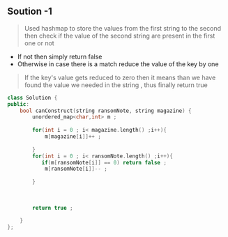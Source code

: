 ## Soution -1
> Used hashmap to store the values from the first string to the second
> then check if the value of the second string are present in the first one or not 
  * If not then simply return false 
  * Otherwise in case there is a match reduce the value of the key by one 
>If the key's value gets reduced to zero then it means than we have found the value we needed in the string , thus finally return true 

```cpp
class Solution {
public:
    bool canConstruct(string ransomNote, string magazine) {
        unordered_map<char,int> m ;
        
        for(int i = 0 ; i< magazine.length() ;i++){
            m[magazine[i]]++ ;
            
        }
        for(int i = 0 ; i< ransomNote.length() ;i++){
           if(m[ransomNote[i]] == 0) return false ;
            m[ransomNote[i]]-- ;
            
        }
       
        
       
        return true ;
            
    }
};
```